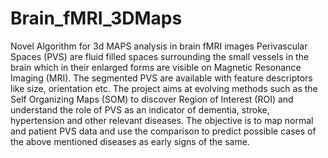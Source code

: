 # Brain_fMRI_3DMaps
Novel Algorithm for 3d MAPS analysis in brain fMRI images
Perivascular Spaces (PVS) are 
fluid filled spaces surrounding the small vessels in the
brain which in their enlarged forms are visible on Magnetic Resonance Imaging (MRI). The
segmented PVS are available with feature descriptors like size, orientation etc. The project
aims at evolving methods such as the Self Organizing Maps (SOM) to discover Region
of Interest (ROI) and understand the role of PVS as an indicator of dementia, stroke,
hypertension and other relevant diseases. The objective is to map normal and patient PVS
data and use the comparison to predict possible cases of the above mentioned diseases as
early signs of the same.

